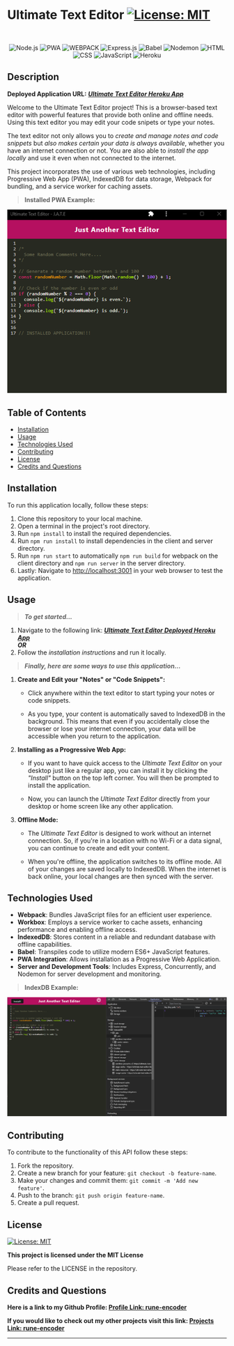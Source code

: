 # Ultimate Text Editor [![License: MIT](https://img.shields.io/badge/License-MIT-yellow.svg)](https://opensource.org/licenses/MIT)

<br> <p align="center">
![Node.js](https://img.shields.io/badge/Node.js-339933.svg?style=for-the-badge&logo=nodedotjs&logoColor=white)
![PWA](https://img.shields.io/badge/PWA-5A0FC8.svg?style=for-the-badge&logo=PWA&logoColor=white)
![WEBPACK](https://img.shields.io/badge/Webpack-8DD6F9.svg?style=for-the-badge&logo=Webpack&logoColor=black)
![Express.js](https://img.shields.io/badge/Express-000000.svg?style=for-the-badge&logo=Express&logoColor=white)
![Babel](https://img.shields.io/badge/Babel-F9DC3E.svg?style=for-the-badge&logo=Babel&logoColor=black)
![Nodemon](https://img.shields.io/badge/Nodemon-76D04B.svg?style=for-the-badge&logo=Nodemon&logoColor=white)
![HTML](https://img.shields.io/badge/HTML5-E34F26?style=for-the-badge&logo=html5&logoColor=white)
![CSS](https://img.shields.io/badge/CSS3-1572B6?style=for-the-badge&logo=css3&logoColor=white)
![JavaScript](https://img.shields.io/badge/JavaScript-323330?style=for-the-badge&logo=javascript&logoColor=F7DF1E)
![Heroku](https://img.shields.io/badge/Heroku-430098?style=for-the-badge&logo=heroku&logoColor=white)

</p>

## Description

**Deployed Application URL:** **_[Ultimate Text Editor Heroku App](https://ultimate-text-editor-8e7837a44f32.herokuapp.com/)_**

Welcome to the Ultimate Text Editor project! This is a browser-based text editor with powerful features that provide both online and offline needs. Using this text editor you may edit your code snipets or type your notes.

The text editor not only allows you to _create and manage notes and code snippets_ but _also makes certain your data is always available_, whether you have an internet connection or not. You are also able to _install the app locally_ and use it even when not connected to the internet.

This project incorporates the use of various web technologies, including Progressive Web App (PWA), IndexedDB for data storage, Webpack for bundling, and a service worker for caching assets.

> **Installed PWA Example:**

![Installed Application](./assets/Installed-App.png)

## Table of Contents

- [Installation](#installation)
- [Usage](#usage)
- [Technologies Used](#technologies-used)
- [Contributing](#contributing)
- [License](#license)
- [Credits and Questions](#credits-and-questions)

## Installation

To run this application locally, follow these steps:

1. Clone this repository to your local machine.
2. Open a terminal in the project's root directory.
3. Run `npm install` to install the required dependencies.
4. Run `npm run install` to install dependencies in the client and server directory.
5. Run `npm run start` to automatically `npm run build` for webpack on the client directory and `npm run server` in the server directory.
6. Lastly: Navigate to [http://localhost:3001](http://localhost:3001) in your web browser to test the application.

## Usage

> **_To get started..._**

1. Navigate to the following link: **_[Ultimate Text Editor Deployed Heroku App](https://ultimate-text-editor-8e7837a44f32.herokuapp.com/)_**  
   **_OR_**
2. Follow the _installation instructions_ and run it locally.

> **_Finally, here are some ways to use this application..._**

1. **Create and Edit your "Notes" or "Code Snippets":**

   - Click anywhere within the text editor to start typing your notes or code snippets.

   - As you type, your content is automatically saved to IndexedDB in the background. This means that even if you accidentally close the browser or lose your internet connection, your data will be accessible when you return to the application.

2. **Installing as a Progressive Web App:**

   - If you want to have quick access to the _Ultimate Text Editor_ on your desktop just like a regular app, you can install it by clicking the _"Install"_ button on the top left corner. You will then be prompted to install the application.

   - Now, you can launch the _Ultimate Text Editor_ directly from your desktop or home screen like any other application.

3. **Offline Mode:**

   - The _Ultimate Text Editor_ is designed to work without an internet connection. So, if you're in a location with no Wi-Fi or a data signal, you can continue to create and edit your content.

   - When you're offline, the application switches to its offline mode. All of your changes are saved locally to IndexedDB. When the internet is back online, your local changes are then synced with the server.

## Technologies Used

- **Webpack**: Bundles JavaScript files for an efficient user experience.
- **Workbox**: Employs a service worker to cache assets, enhancing performance and enabling offline access.
- **IndexedDB**: Stores content in a reliable and redundant database with offline capabilities.
- **Babel**: Transpiles code to utilize modern ES6+ JavaScript features.
- **PWA Integration**: Allows installation as a Progressive Web Application.
- **Server and Development Tools**: Includes Express, Concurrently, and Nodemon for server development and monitoring.

> **IndexDB Example:**

![IndexDB Example](./assets/IndexDB.png)

## Contributing

To contribute to the functionality of this API follow these steps:

1. Fork the repository.
2. Create a new branch for your feature: `git checkout -b feature-name`.
3. Make your changes and commit them: `git commit -m 'Add new feature'`.
4. Push to the branch: `git push origin feature-name`.
5. Create a pull request.

## License

[![License: MIT](https://img.shields.io/badge/License-MIT-yellow.svg)](https://opensource.org/licenses/MIT)

**This project is licensed under the MIT License**

Please refer to the LICENSE in the repository.

## Credits and Questions

**Here is a link to my Github Profile: [Profile Link: rune-encoder](https://github.com/rune-encoder)**

**If you would like to check out my other projects visit this link: [Projects Link: rune-encoder](https://github.com/rune-encoder?tab=repositories)**

---

